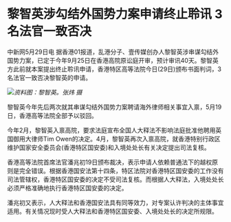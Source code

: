 # 黎智英涉勾结外国势力案申请终止聆讯 3名法官一致否决

中新网5月29日电
据香港01报道，乱港分子、壹传媒创办人黎智英涉串谋勾结外国势力案，已定于今年9月25日在香港高院原讼庭开审，预计审讯40天。黎智英方此前就本案提出终止聆讯申请，香港特区高等法院今日(29日)颁布书面判词，3名法官一致否决黎智英的申请。

![](https://inews.gtimg.com/om_bt/O-GupzYYqrfbWCDGh5-CVLooIceU0_Nze_4g4QSyREt14AA/1000)_资料图：黎智英。张炜
摄_

黎智英今年先后两次就其串谋勾结外国势力案聘请海外律师相关事宜入禀，5月19日，香港高等法院全部予以驳回。

今年2月，黎智英入禀高院，要求法庭宣布全国人大释法不影响法庭批准他聘用英国御用大律师Tim
Owen的决定。4月，黎智英再次入禀高院，就香港特别行政区维护国家安全委员会(香港特区国安委)和入境处处长有关决定提出司法复核。

香港高等法院首席法官潘兆初19日颁布裁决，表示申请人依赖普通法下的越权原则是完全错误。根据香港国安法第十四条，特区法院对香港特区国安委的工作没有司法管辖权，香港特区国安委的决定不受司法复核。而根据人大释法，入境处处长必须严格准确地执行香港特区国安委的决定。

潘兆初又表示，人大释法和香港国安法具有同等效力，对专案认许判决的主体事宜适用。有关情况现时受人大释法和香港特区国安委、入境处处长的决定所规限。

